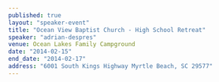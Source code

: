 ```yaml
---
published: true
layout: "speaker-event"
title: "Ocean View Baptist Church - High School Retreat"
speaker: "adrian-despres"
venue: Ocean Lakes Family Campground
date: "2014-02-15"
end_date: "2014-02-17"
address: "6001 South Kings Highway Myrtle Beach, SC 29577"
---
```


